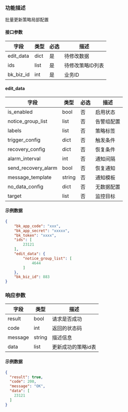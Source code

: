 ### 功能描述

批量更新策略局部配置


#### 接口参数

| 字段      | 类型 | 必选 | 描述           |
| -------- | ---- | ---- | -------------- |
| edit_data | dict | 是   | 待修改数据 |
| ids       | list | 是   | 待修改策略ID列表 |
| bk_biz_id | int  | 是   | 业务ID         |

#### edit_data

| 字段                | 类型    | 必选 | 描述       |
| ------------------ | ------- | ---------- | ---------- |
| is_enabled          | bool | 否  | 启用状态   |
| notice_group_list   | list    | 否 | 告警组配置 |
| labels              | list    | 否  | 策略标签   |
| trigger_config      | dict    | 否  | 触发条件   |
| recovery_config     | dict    | 否  | 恢复条件   |
| alarm_interval      | int     | 否  | 通知间隔   |
| send_recovery_alarm | bool    | 否  | 恢复通知   |
| message_template    | string  | 否  | 通知模板   |
| no_data_config      | dict    | 否 | 无数据配置 |
| target              | list    | 否  | 监控目标   |

#### 示例数据

```json
{
    "bk_app_code": "xxx",
    "bk_app_secret": "xxxxx",
    "bk_token": "xxxx",
    "ids": [
        23121
    ],
    "edit_data": {
        "notice_group_list": [
            4644
        ]
    },
    "bk_biz_id": 883
}
```

### 响应参数

| 字段    | 类型   | 描述               |
| ------- | ------ | ------------------ |
| result  | bool   | 请求是否成功       |
| code    | int    | 返回的状态码       |
| message | string | 描述信息           |
| data    | list   | 更新成功的策略id表 |

#### 示例数据

```json
{
  "result": true,
  "code": 200,
  "message": "OK",
  "data": [
    23121
  ]
}
```
